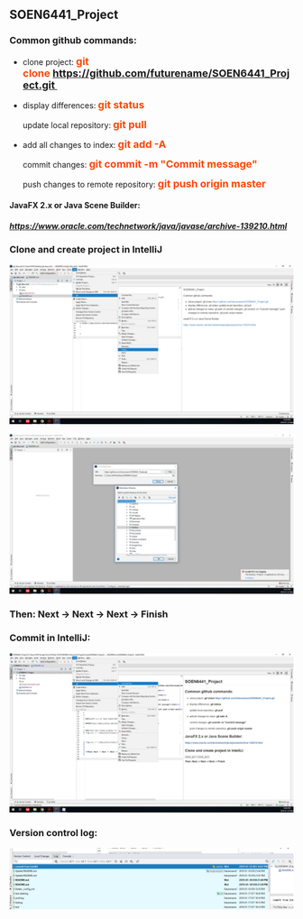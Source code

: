 ## SOEN6441_Project

### **Common github commands**:

+ clone project:   **<font color = #ff4500 size = 4>git clone https://github.com/futurename/SOEN6441_Project.git </font>**

+ display differences:  **<font color = #ff4500 size = 4>git status</font>**

  update local repository:  **<font color = #ff4500 size = 4>git pull</font>**

+ add all changes to index:  **<font color = #ff4500 size = 4>git add -A</font>**

  commit changes:  **<font color = #ff4500 size = 4>git commit -m "Commit message"</font>**

  push changes to remote repository:  **<font color = #ff4500 size = 4>git push origin master</font>**



#### JavaFX 2.x or Java Scene Builder:

##### https://www.oracle.com/technetwork/java/javase/archive-139210.html


### Clone and create project in IntelliJ
![](docs/pics/clone_in_Idea1.jpg)

![](docs/pics/clone_in_Idea2.jpg)

### **Then: Next -> Next -> Next -> Finish**



### Commit in IntelliJ:
![](docs/pics/commit_in_Idea.jpg)

### Version control log:
![](docs/pics/idea_version_control_log.jpg)

